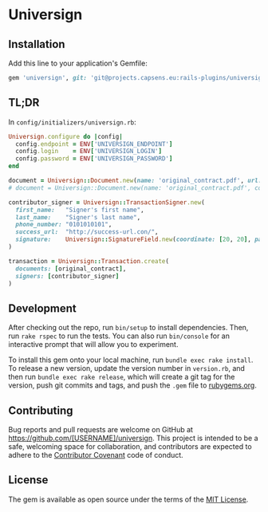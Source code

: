 # Universign

## Installation

Add this line to your application's Gemfile:

```ruby
gem 'universign', git: 'git@projects.capsens.eu:rails-plugins/universign.git'
```

## TL;DR


In `config/initializers/universign.rb`:

```ruby
Universign.configure do |config|
  config.endpoint = ENV['UNIVERSIGN_ENDPOINT']
  config.login    = ENV['UNIVERSIGN_LOGIN']
  config.password = ENV['UNIVERSIGN_PASSWORD']
end
```


```ruby
document = Universign::Document.new(name: 'original_contract.pdf', url: self.original_contract.url)
# document = Universign::Document.new(name: 'original_contract.pdf', content: File.open('path/to/file').read)

contributor_signer = Universign::TransactionSigner.new(
  first_name:   "Signer's first name",
  last_name:    "Signer's last name",
  phone_number: "0101010101",
  success_url:  "http://success-url.con/",
  signature:    Universign::SignatureField.new(coordinate: [20, 20], page: 1)
)

transaction = Universign::Transaction.create(
  documents: [original_contract],
  signers: [contributor_signer]
)
```

## Development

After checking out the repo, run `bin/setup` to install dependencies. Then, run `rake rspec` to run the tests. You can also run `bin/console` for an interactive prompt that will allow you to experiment.

To install this gem onto your local machine, run `bundle exec rake install`. To release a new version, update the version number in `version.rb`, and then run `bundle exec rake release`, which will create a git tag for the version, push git commits and tags, and push the `.gem` file to [rubygems.org](https://rubygems.org).

## Contributing

Bug reports and pull requests are welcome on GitHub at https://github.com/[USERNAME]/universign. This project is intended to be a safe, welcoming space for collaboration, and contributors are expected to adhere to the [Contributor Covenant](contributor-covenant.org) code of conduct.


## License

The gem is available as open source under the terms of the [MIT License](http://opensource.org/licenses/MIT).

